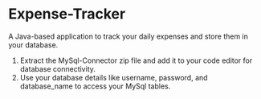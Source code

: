 # Expense-Tracker
A Java-based application to track your daily expenses and store them in your database.

1. Extract the MySql-Connector zip file and add it to your code editor for database connectivity.
2. Use your database details like username, password, and database_name to access your MySql tables.
